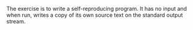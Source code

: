 The exercise is to write a self-reproducing program. It has no input and when run, writes a copy of its own source text on the standard output stream.
